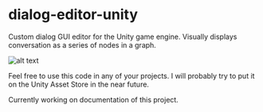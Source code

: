 # dialog-editor-unity
Custom dialog GUI editor for the Unity game engine.
Visually displays conversation as a series of nodes in a graph.

![alt text](https://andrewgray.me/images/dialogeditor.png)

Feel free to use this code in any of your projects. I will probably try to put it on the Unity Asset Store in the near future.

Currently working on documentation of this project.
